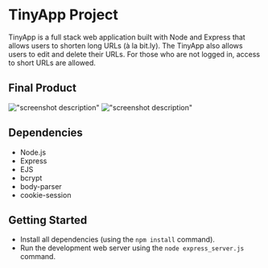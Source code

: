 # TinyApp Project

TinyApp is a full stack web application built with Node and Express that allows users to shorten long URLs (à la bit.ly).
The TinyApp also allows users to edit and delete their URLs. For those who are not logged in, access to short URLs are allowed. 

## Final Product

!["screenshot description"](#)
!["screenshot description"](#)

## Dependencies

- Node.js
- Express
- EJS
- bcrypt
- body-parser
- cookie-session

## Getting Started

- Install all dependencies (using the `npm install` command).
- Run the development web server using the `node express_server.js` command.